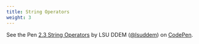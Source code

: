 ```yaml
---
title: String Operators
weight: 3
---
```

<p data-height="300" data-theme-id="33744" data-slug-hash="d28fddfedf3b86c3d25e93af1f7ae649" data-default-tab="js" data-user="lsuddem" data-embed-version="2" data-pen-title="2.3 String Operators" data-editable="true" class="codepen">See the Pen <a href="https://codepen.io/lsuddem/pen/d28fddfedf3b86c3d25e93af1f7ae649/">2.3 String Operators</a> by LSU DDEM (<a href="https://codepen.io/lsuddem">@lsuddem</a>) on <a href="https://codepen.io">CodePen</a>.</p>
<script async src="https://static.codepen.io/assets/embed/ei.js"></script>
